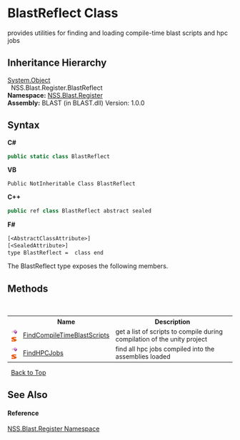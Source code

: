 # BlastReflect Class
 

provides utilities for finding and loading compile-time blast scripts and hpc jobs


## Inheritance Hierarchy
<a href="https://docs.microsoft.com/dotnet/api/system.object" target="_blank" rel="noopener noreferrer">System.Object</a><br />&nbsp;&nbsp;NSS.Blast.Register.BlastReflect<br />
**Namespace:**&nbsp;<a href="702c545c-122f-76de-fb07-7c06df797ee5">NSS.Blast.Register</a><br />**Assembly:**&nbsp;BLAST (in BLAST.dll) Version: 1.0.0

## Syntax

**C#**<br />
``` C#
public static class BlastReflect
```

**VB**<br />
``` VB
Public NotInheritable Class BlastReflect
```

**C++**<br />
``` C++
public ref class BlastReflect abstract sealed
```

**F#**<br />
``` F#
[<AbstractClassAttribute>]
[<SealedAttribute>]
type BlastReflect =  class end
```

The BlastReflect type exposes the following members.


## Methods
&nbsp;<table><tr><th></th><th>Name</th><th>Description</th></tr><tr><td>![Public method](media/pubmethod.gif "Public method")![Static member](media/static.gif "Static member")</td><td><a href="6a0ca233-6378-a238-6520-c2efbed0c192">FindCompileTimeBlastScripts</a></td><td>
get a list of scripts to compile during compilation of the unity project</td></tr><tr><td>![Public method](media/pubmethod.gif "Public method")![Static member](media/static.gif "Static member")</td><td><a href="1134bf1c-beb2-4549-1d7c-6f0f8f49d2d2">FindHPCJobs</a></td><td>
find all hpc jobs compiled into the assemblies loaded</td></tr></table>&nbsp;
<a href="#blastreflect-class">Back to Top</a>

## See Also


#### Reference
<a href="702c545c-122f-76de-fb07-7c06df797ee5">NSS.Blast.Register Namespace</a><br />